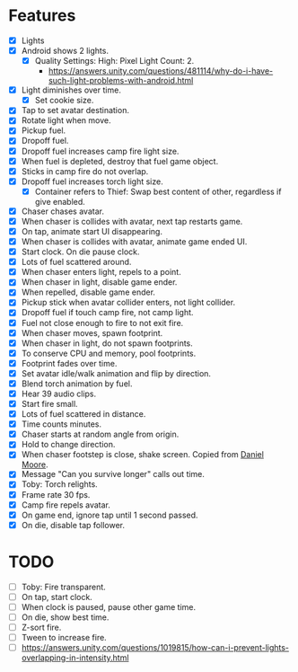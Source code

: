 # Features
- [x] Lights
- [x] Android shows 2 lights.
    - [x] Quality Settings: High: Pixel Light Count: 2.
        - <https://answers.unity.com/questions/481114/why-do-i-have-such-light-problems-with-android.html>
- [x] Light diminishes over time.
    - [x] Set cookie size.
- [x] Tap to set avatar destination.
- [x] Rotate light when move.
- [x] Pickup fuel.
- [x] Dropoff fuel.
- [x] Dropoff fuel increases camp fire light size.
- [x] When fuel is depleted, destroy that fuel game object.
- [x] Sticks in camp fire do not overlap.
- [x] Dropoff fuel increases torch light size.
    - [x] Container refers to Thief: Swap best content of other, regardless if give enabled.
- [x] Chaser chases avatar.
- [x] When chaser is collides with avatar, next tap restarts game.
- [x] On tap, animate start UI disappearing.
- [x] When chaser is collides with avatar, animate game ended UI.
- [x] Start clock. On die pause clock.
- [x] Lots of fuel scattered around.
- [x] When chaser enters light, repels to a point.
- [x] When chaser in light, disable game ender.
- [x] When repelled, disable game ender.
- [x] Pickup stick when avatar collider enters, not light collider.
- [x] Dropoff fuel if touch camp fire, not camp light.
- [x] Fuel not close enough to fire to not exit fire.
- [x] When chaser moves, spawn footprint.
- [x] When chaser in light, do not spawn footprints.
- [x] To conserve CPU and memory, pool footprints.
- [x] Footprint fades over time.
- [x] Set avatar idle/walk animation and flip by direction.
- [x] Blend torch animation by fuel.
- [x] Hear 39 audio clips.
- [x] Start fire small.
- [x] Lots of fuel scattered in distance.
- [x] Time counts minutes.
- [x] Chaser starts at random angle from origin.
- [x] Hold to change direction.
- [x] When chaser footstep is close, shake screen. Copied from [Daniel Moore](http://wiki.unity3d.com/index.php/Camera_Shake).
- [x] Message "Can you survive longer" calls out time.
- [x] Toby: Torch relights.
- [x] Frame rate 30 fps.
- [x] Camp fire repels avatar.
- [x] On game end, ignore tap until 1 second passed.
- [x] On die, disable tap follower.

# TODO

- [ ] Toby: Fire transparent.
- [ ] On tap, start clock.
- [ ] When clock is paused, pause other game time.
- [ ] On die, show best time.
- [ ] Z-sort fire.
- [ ] Tween to increase fire.
- [ ] <https://answers.unity.com/questions/1019815/how-can-i-prevent-lights-overlapping-in-intensity.html>
